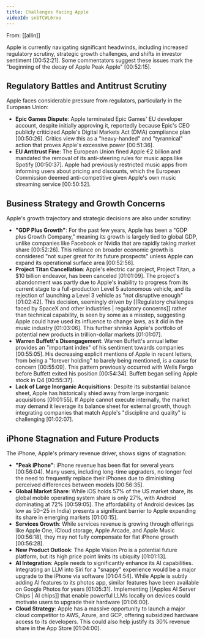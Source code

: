 ```yaml
---
title: Challenges facing Apple
videoId: snbTCWL6rxo
---
```


From: [[allin]] <br/> 

Apple is currently navigating significant headwinds, including increased regulatory scrutiny, strategic growth challenges, and shifts in investor sentiment <a class="yt-timestamp" data-t="00:52:21">[00:52:21]</a>. Some commentators suggest these issues mark the "beginning of the decay of Apple Peak Apple" <a class="yt-timestamp" data-t="00:52:15">[00:52:15]</a>.

## Regulatory Battles and Antitrust Scrutiny

Apple faces considerable pressure from regulators, particularly in the European Union:

*   **Epic Games Dispute**: Apple terminated Epic Games' EU developer account, despite initially approving it, reportedly because Epic's CEO publicly criticized Apple's Digital Markets Act (DMA) compliance plan <a class="yt-timestamp" data-t="00:50:26">[00:50:26]</a>. Critics view this as a "heavy-handed" and "tyrannical" action that proves Apple's excessive power <a class="yt-timestamp" data-t="00:51:36">[00:51:36]</a>.
*   **EU Antitrust Fine**: The European Union fined Apple €2 billion and mandated the removal of its anti-steering rules for music apps like Spotify <a class="yt-timestamp" data-t="00:50:37">[00:50:37]</a>. Apple had previously restricted music apps from informing users about pricing and discounts, which the European Commission deemed anti-competitive given Apple's own music streaming service <a class="yt-timestamp" data-t="00:50:52">[00:50:52]</a>.

## Business Strategy and Growth Concerns

Apple's growth trajectory and strategic decisions are also under scrutiny:

*   **"GDP Plus Growth"**: For the past few years, Apple has been a "GDP plus Growth Company," meaning its growth is largely tied to global GDP, unlike companies like Facebook or Nvidia that are rapidly taking market share <a class="yt-timestamp" data-t="00:52:26">[00:52:26]</a>. This reliance on broader economic growth is considered "not super great for its future prospects" unless Apple can expand its operational surface area <a class="yt-timestamp" data-t="00:52:56">[00:52:56]</a>.
*   **Project Titan Cancellation**: Apple's electric car project, Project Titan, a $10 billion endeavor, has been canceled <a class="yt-timestamp" data-t="01:01:09">[01:01:09]</a>. The project's abandonment was partly due to Apple's inability to progress from its current stage to a full-production Level 5 autonomous vehicle, and its rejection of launching a Level 3 vehicle as "not disruptive enough" <a class="yt-timestamp" data-t="01:02:42">[01:02:42]</a>. This decision, seemingly driven by [[Regulatory challenges faced by SpaceX and other industries | regulatory concerns]] rather than technical capability, is seen by some as a misstep, suggesting Apple could have used its influence to change laws, as it did in the music industry <a class="yt-timestamp" data-t="01:03:06">[01:03:06]</a>. This further shrinks Apple's portfolio of potential new products in trillion-dollar markets <a class="yt-timestamp" data-t="01:01:07">[01:01:07]</a>.
*   **Warren Buffett's Disengagement**: Warren Buffett's annual letter provides an "important index" of his sentiment towards companies <a class="yt-timestamp" data-t="00:55:05">[00:55:05]</a>. His decreasing explicit mentions of Apple in recent letters, from being a "forever holding" to barely being mentioned, is a cause for concern <a class="yt-timestamp" data-t="00:55:09">[00:55:09]</a>. This pattern previously occurred with Wells Fargo before Buffett exited his position <a class="yt-timestamp" data-t="00:54:34">[00:54:34]</a>. Buffett began selling Apple stock in Q4 <a class="yt-timestamp" data-t="00:55:37">[00:55:37]</a>.
*   **Lack of Large Inorganic Acquisitions**: Despite its substantial balance sheet, Apple has historically shied away from large inorganic acquisitions <a class="yt-timestamp" data-t="01:01:55">[01:01:55]</a>. If Apple cannot execute internally, the market may demand it leverage its balance sheet for external growth, though integrating companies that match Apple's "discipline and quality" is challenging <a class="yt-timestamp" data-t="01:02:07">[01:02:07]</a>.

## iPhone Stagnation and Future Products

The iPhone, Apple's primary revenue driver, shows signs of stagnation:

*   **"Peak iPhone"**: iPhone revenue has been flat for several years <a class="yt-timestamp" data-t="00:56:04">[00:56:04]</a>. Many users, including long-time upgraders, no longer feel the need to frequently replace their iPhones due to diminishing perceived differences between models <a class="yt-timestamp" data-t="00:56:35">[00:56:35]</a>.
*   **Global Market Share**: While iOS holds 57% of the US market share, its global mobile operating system share is only 27%, with Android dominating at 72% <a class="yt-timestamp" data-t="00:59:05">[00:59:05]</a>. The affordability of Android devices (as low as $50-$25 in India) presents a significant barrier to Apple expanding its share in emerging markets <a class="yt-timestamp" data-t="01:00:15">[01:00:15]</a>.
*   **Services Growth**: While services revenue is growing through offerings like Apple One, iCloud storage, Apple Arcade, and Apple Music <a class="yt-timestamp" data-t="00:56:18">[00:56:18]</a>, they may not fully compensate for flat iPhone growth <a class="yt-timestamp" data-t="00:56:28">[00:56:28]</a>.
*   **New Product Outlook**: The Apple Vision Pro is a potential future platform, but its high price point limits its ubiquity <a class="yt-timestamp" data-t="01:01:13">[01:01:13]</a>.
*   **AI Integration**: Apple needs to significantly enhance its AI capabilities. Integrating an LLM into Siri for a "snappy" experience would be a major upgrade to the iPhone via software <a class="yt-timestamp" data-t="01:04:54">[01:04:54]</a>. While Apple is subtly adding AI features to its photos app, similar features have been available on Google Photos for years <a class="yt-timestamp" data-t="01:05:31">[01:05:31]</a>. Implementing [[Apples AI Server Chips | AI chips]] that enable powerful LLMs locally on devices could motivate users to upgrade their hardware <a class="yt-timestamp" data-t="01:06:00">[01:06:00]</a>.
*   **Cloud Strategy**: Apple has a massive opportunity to launch a major cloud competitor to AWS, Azure, and GCP, offering subsidized hardware access to its developers. This could also help justify its 30% revenue share in the App Store <a class="yt-timestamp" data-t="01:04:00">[01:04:00]</a>.